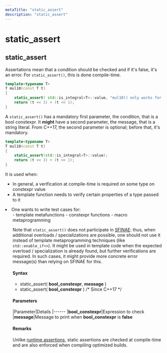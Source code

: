 ```yaml
---
metaTitle: "static_assert"
description: "static_assert"
---
```


# static_assert



## static_assert


Assertations mean that a condition should be checked and if it's false, it's an error. For `static_assert()`, this is done compile-time.

```cpp
template<typename T>
T mul10(const T t)
{
    static_assert( std::is_integral<T>::value, "mul10() only works for integral types" );
    return (t << 3) + (t << 1);
}

```

A `static_assert()` has a mandatory first parameter, the condition, that is a bool constexpr. It **might** have a second parameter, the message, that is a string literal. From C++17, the second parameter is optional; before that, it's mandatory.

```cpp
template<typename T>
T mul10(const T t)
{
    static_assert(std::is_integral<T>::value);
    return (t << 3) + (t << 1);
}

```

It is used when:

- In general, a verification at compile-time is required on some type on constexpr value
- A template function needs to verify certain properties of a type passed to it
<li>One wants to write test cases for:
<ul>
- template metafunctions
- constexpr functions
- macro metaprogramming

Note that `static_assert()` does not participate in [SFINAE](https://stackoverflow.com/documentation/c%2b%2b/1169/sfinae-substitution-failure-is-not-an-error): thus, when additional overloads / specializations are possible, one should not use it instead of template metaprogramming techniques (like `std::enable_if<>`). It might be used in template code when the expected overload / specialization is already found, but further verifications are required. In such cases, it might provide more concrete error message(s) than relying on SFINAE for this.



#### Syntax


- static_assert( **bool_constexpr**, **message** )
- static_assert( **bool_constexpr** ) /* Since C++17 */



#### Parameters


|Parameter|Details
|------
|**bool_constexpr**|Expression to check
|**message**|Message to print when **bool_constexpr** is **false**



#### Remarks


Unlike [runtime assertions](http://en.cppreference.com/w/cpp/error/assert), static assertions are checked at compile-time and are also enforced when compiling optimized builds.

